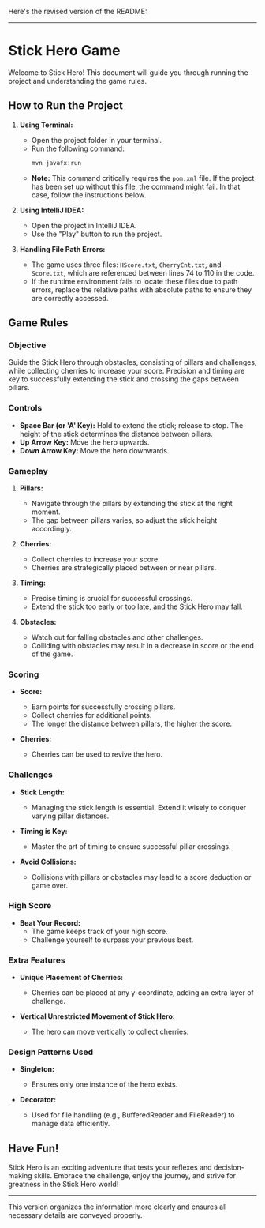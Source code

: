 Here's the revised version of the README:

---

# Stick Hero Game

Welcome to Stick Hero! This document will guide you through running the project and understanding the game rules.

## How to Run the Project

1. **Using Terminal:**
    - Open the project folder in your terminal.
    - Run the following command:
      ```bash
      mvn javafx:run
      ```
    - **Note:** This command critically requires the `pom.xml` file. If the project has been set up without this file, the command might fail. In that case, follow the instructions below.

2. **Using IntelliJ IDEA:**
    - Open the project in IntelliJ IDEA.
    - Use the "Play" button to run the project.

3. **Handling File Path Errors:**
    - The game uses three files: `HScore.txt`, `CherryCnt.txt`, and `Score.txt`, which are referenced between lines 74 to 110 in the code.
    - If the runtime environment fails to locate these files due to path errors, replace the relative paths with absolute paths to ensure they are correctly accessed.

## Game Rules

### Objective

Guide the Stick Hero through obstacles, consisting of pillars and challenges, while collecting cherries to increase your score. Precision and timing are key to successfully extending the stick and crossing the gaps between pillars.

### Controls

- **Space Bar (or 'A' Key):** Hold to extend the stick; release to stop. The height of the stick determines the distance between pillars.
- **Up Arrow Key:** Move the hero upwards.
- **Down Arrow Key:** Move the hero downwards.

### Gameplay

1. **Pillars:**
    - Navigate through the pillars by extending the stick at the right moment.
    - The gap between pillars varies, so adjust the stick height accordingly.

2. **Cherries:**
    - Collect cherries to increase your score.
    - Cherries are strategically placed between or near pillars.

3. **Timing:**
    - Precise timing is crucial for successful crossings.
    - Extend the stick too early or too late, and the Stick Hero may fall.

4. **Obstacles:**
    - Watch out for falling obstacles and other challenges.
    - Colliding with obstacles may result in a decrease in score or the end of the game.

### Scoring

- **Score:**
    - Earn points for successfully crossing pillars.
    - Collect cherries for additional points.
    - The longer the distance between pillars, the higher the score.

- **Cherries:**
    - Cherries can be used to revive the hero.

### Challenges

- **Stick Length:**
    - Managing the stick length is essential. Extend it wisely to conquer varying pillar distances.

- **Timing is Key:**
    - Master the art of timing to ensure successful pillar crossings.

- **Avoid Collisions:**
    - Collisions with pillars or obstacles may lead to a score deduction or game over.

### High Score

- **Beat Your Record:**
    - The game keeps track of your high score.
    - Challenge yourself to surpass your previous best.

### Extra Features

- **Unique Placement of Cherries:**
    - Cherries can be placed at any y-coordinate, adding an extra layer of challenge.
  
- **Vertical Unrestricted Movement of Stick Hero:**
    - The hero can move vertically to collect cherries.

### Design Patterns Used

- **Singleton:**
    - Ensures only one instance of the hero exists.

- **Decorator:**
    - Used for file handling (e.g., BufferedReader and FileReader) to manage data efficiently.

## Have Fun!

Stick Hero is an exciting adventure that tests your reflexes and decision-making skills. Embrace the challenge, enjoy the journey, and strive for greatness in the Stick Hero world!

---

This version organizes the information more clearly and ensures all necessary details are conveyed properly.
